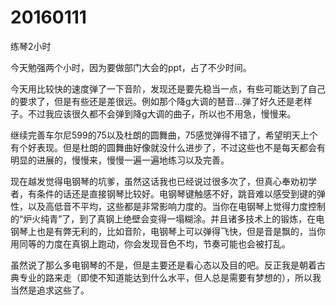 # 20160111

练琴2小时

今天勉强两个小时，因为要做部门大会的ppt，占了不少时间。

今天用比较快的速度弹了一下音阶，发现还是要先稳当一点，有些可能达到了自己的要求了，但是有些还是差很远。例如那个降g大调的琶音...弹了好久还是老样子。不过我应该很久都不会弹到降g大调的曲子，所以也不用急，慢慢来。

继续完善车尔尼599的75以及杜朗的圆舞曲，75感觉弹得不错了，希望明天上个有个好表现。但是杜朗的圆舞曲好像就没什么进步了，不过这些也不是每天都会有明显的进展的，慢慢来，慢慢一遍一遍地练习以及完善。

现在越发觉得电钢琴的坑爹，虽然这话我也已经说过很多次了，但真心奉劝初学者，有条件的话还是直接钢琴比较好。电钢琴键触感不好，跳音难以感受到键的弹性，以及高低音不平均，这些都是非常影响力度的。当你在电钢琴上觉得力度控制的“炉火纯青”了，到了真钢上绝壁会变得一塌糊涂。并且诸多技术上的锻炼，在电钢琴上也是有弊无利的，比如音阶，电钢琴上可以弹得飞快，但是音是飘的，当你用同等的力度在真钢上跑动，你会发现音色不均，节奏可能也会被打乱。

虽然说了那么多电钢琴的不是，但是主要还是看心态以及目的吧。反正我是朝着古典专业的路来走（即使不知道能达到什么水平，但人总是需要有梦想的），所以我当然是追求这些了。